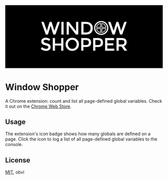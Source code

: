 ![Window Shopper](app/images/banner.png)
---
# Window Shopper
A Chrome extension: count and list all page-defined global variables. Check it out on the [Chrome Web Store](https://chrome.google.com/webstore/detail/window-shopper-list-all-n/mhfpgolappjpepejmfpomfpemdidpkng).

## Usage
The extension's icon badge shows how many globals are defined on a page. Click the icon to log a list of all page-defined global variables to the console.

## License
[MIT](LICENSE), obvi
